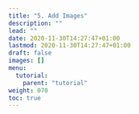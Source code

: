 ```yaml
---
title: "5. Add Images"
description: ""
lead: ""
date: 2020-11-30T14:27:47+01:00
lastmod: 2020-11-30T14:27:47+01:00
draft: false
images: []
menu: 
  tutorial:
    parent: "tutorial"
weight: 070
toc: true
---
```

